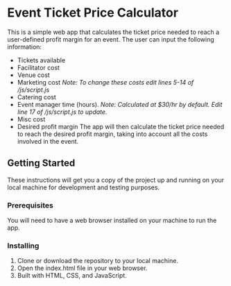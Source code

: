 # Event Ticket Price Calculator
This is a simple web app that calculates the ticket price needed to reach a user-defined profit margin for an event. The user can input the following information:
- Tickets available
- Facilitator cost
- Venue cost
- Marketing cost *Note: To change these costs edit lines 5-14 of /js/script.js*
- Catering cost
- Event manager time (hours). *Note: Calculated at $30/hr by default. Edit line 17 of /js/script.js to update.*
- Misc cost
- Desired profit margin
The app will then calculate the ticket price needed to reach the desired profit margin, taking into account all the costs involved in the event.

## Getting Started
These instructions will get you a copy of the project up and running on your local machine for development and testing purposes.

### Prerequisites
You will need to have a web browser installed on your machine to run the app.

### Installing
1. Clone or download the repository to your local machine.
2. Open the index.html file in your web browser.
3. Built with HTML, CSS, and JavaScript.